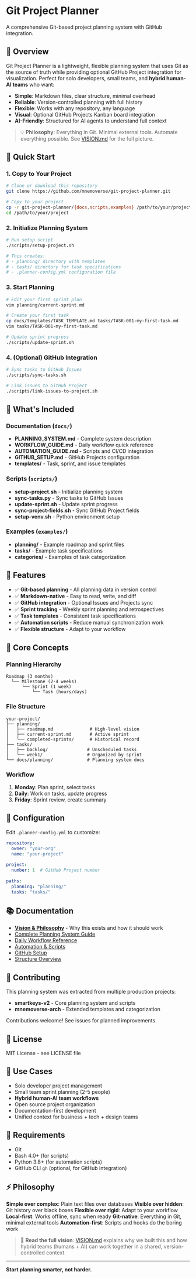 # Git Project Planner

A comprehensive Git-based project planning system with GitHub integration.

## 🎯 Overview

Git Project Planner is a lightweight, flexible planning system that uses Git as the source of truth while providing optional GitHub Project integration for visualization. Perfect for solo developers, small teams, and **hybrid human-AI teams** who want:

- **Simple**: Markdown files, clear structure, minimal overhead
- **Reliable**: Version-controlled planning with full history
- **Flexible**: Works with any repository, any language
- **Visual**: Optional GitHub Projects Kanban board integration
- **AI-Friendly**: Structured for AI agents to understand full context

> 💡 **Philosophy**: Everything in Git. Minimal external tools. Automate everything possible. See [VISION.md](VISION.md) for the full picture.

## 🚀 Quick Start

### 1. Copy to Your Project

```bash
# Clone or download this repository
git clone https://github.com/mnemoverse/git-project-planner.git

# Copy to your project
cp -r git-project-planner/{docs,scripts,examples} /path/to/your/project/
cd /path/to/your/project
```

### 2. Initialize Planning System

```bash
# Run setup script
./scripts/setup-project.sh

# This creates:
# - planning/ directory with templates
# - tasks/ directory for task specifications
# - .planner-config.yml configuration file
```

### 3. Start Planning

```bash
# Edit your first sprint plan
vim planning/current-sprint.md

# Create your first task
cp docs/templates/TASK_TEMPLATE.md tasks/TASK-001-my-first-task.md
vim tasks/TASK-001-my-first-task.md

# Update sprint progress
./scripts/update-sprint.sh
```

### 4. (Optional) GitHub Integration

```bash
# Sync tasks to GitHub Issues
./scripts/sync-tasks.sh

# Link issues to GitHub Project
./scripts/link-issues-to-project.sh
```

## 📁 What's Included

### Documentation (`docs/`)
- **PLANNING_SYSTEM.md** - Complete system description
- **WORKFLOW_GUIDE.md** - Daily workflow quick reference
- **AUTOMATION_GUIDE.md** - Scripts and CI/CD integration
- **GITHUB_SETUP.md** - GitHub Projects configuration
- **templates/** - Task, sprint, and issue templates

### Scripts (`scripts/`)
- **setup-project.sh** - Initialize planning system
- **sync-tasks.py** - Sync tasks to GitHub Issues
- **update-sprint.sh** - Update sprint progress
- **sync-project-fields.sh** - Sync GitHub Project fields
- **setup-venv.sh** - Python environment setup

### Examples (`examples/`)
- **planning/** - Example roadmap and sprint files
- **tasks/** - Example task specifications
- **categories/** - Examples of task categorization

## 🎪 Features

- ✅ **Git-based planning** - All planning data in version control
- ✅ **Markdown-native** - Easy to read, write, and diff
- ✅ **GitHub integration** - Optional Issues and Projects sync
- ✅ **Sprint tracking** - Weekly sprint planning and retrospectives
- ✅ **Task templates** - Consistent task specifications
- ✅ **Automation scripts** - Reduce manual synchronization work
- ✅ **Flexible structure** - Adapt to your workflow

## 📖 Core Concepts

### Planning Hierarchy

```
Roadmap (3 months)
  └── Milestone (2-4 weeks)
      └── Sprint (1 week)
          └── Task (hours/days)
```

### File Structure

```
your-project/
├── planning/
│   ├── roadmap.md              # High-level vision
│   ├── current-sprint.md       # Active sprint
│   └── completed-sprints/      # Historical record
├── tasks/
│   ├── backlog/               # Unscheduled tasks
│   └── week1/                 # Organized by sprint
└── docs/planning/             # Planning system docs
```

### Workflow

1. **Monday**: Plan sprint, select tasks
2. **Daily**: Work on tasks, update progress
3. **Friday**: Sprint review, create summary

## 🔧 Configuration

Edit `.planner-config.yml` to customize:

```yaml
repository:
  owner: "your-org"
  name: "your-project"
  
project:
  number: 1  # GitHub Project number
  
paths:
  planning: "planning/"
  tasks: "tasks/"
```

## 📚 Documentation

- **[Vision & Philosophy](VISION.md)** - Why this exists and how it should work
- [Complete Planning System Guide](docs/PLANNING_SYSTEM.md)
- [Daily Workflow Reference](docs/WORKFLOW_GUIDE.md)
- [Automation & Scripts](docs/AUTOMATION_GUIDE.md)
- [GitHub Setup](docs/GITHUB_SETUP.md)
- [Structure Overview](STRUCTURE.md)

## 🤝 Contributing

This planning system was extracted from multiple production projects:
- **smartkeys-v2** - Core planning system and scripts
- **mnemoverse-arch** - Extended templates and categorization

Contributions welcome! See issues for planned improvements.

## 📄 License

MIT License - see LICENSE file

## 🎯 Use Cases

- Solo developer project management
- Small team sprint planning (2-5 people)
- **Hybrid human-AI team workflows**
- Open source project organization
- Documentation-first development
- Unified context for business + tech + design teams

## 🚨 Requirements

- Git
- Bash 4.0+ (for scripts)
- Python 3.8+ (for automation scripts)
- GitHub CLI `gh` (optional, for GitHub integration)

## ⚡️ Philosophy

**Simple over complex**: Plain text files over databases
**Visible over hidden**: Git history over black boxes
**Flexible over rigid**: Adapt to your workflow
**Local-first**: Works offline, sync when ready
**Git-native**: Everything in Git, minimal external tools
**Automation-first**: Scripts and hooks do the boring work

> 📖 **Read the full vision**: [VISION.md](VISION.md) explains why we built this and how hybrid teams (humans + AI) can work together in a shared, version-controlled context.

---

**Start planning smarter, not harder.**
